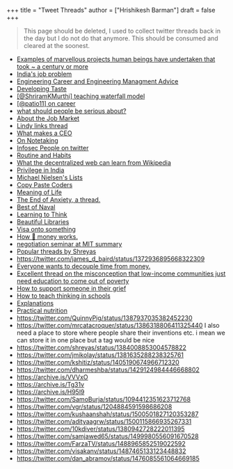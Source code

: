 +++
title = "Tweet Threads"
author = ["Hrishikesh Barman"]
draft = false
+++

> This page should be deleted, I used to collect twitter threads back in the day but I do not do that anymore. This should be consumed and cleared at the soonest.

-   [Examples of marvellous projects human beings have undertaken that took ~ a century or more](https://twitter.com/michael_nielsen/status/1224902391331319809)
-   [India's job problem](http://archive.is/HuXXW)
-   [Engineering Career and Engineering Managment Advice](https://twitter.com/NirantK/status/1234077539020050432)
-   [Developing Taste](https://twitter.com/visakanv/status/1088354634429677570)
-   [[@ShriramKMurthi] teaching waterfall model](https://twitter.com/ShriramKMurthi/status/1223053225705852929)
-   [[@patio11] on career](https://twitter.com/patio11/status/936615043126370306)
-   [what should people be serious about?](https://twitter.com/i/status/1093552400453885958)
-   [About the Job Market](https://twitter.com/avichal/status/1250906803849711616)
-   [Lindy links thread](https://twitter.com/KevinSimler/status/1171278541788348416)
-   [What makes a CEO](https://twitter.com/daveambrose/status/864476831306719232)
-   [On Notetaking](https://twitter.com/michael_nielsen/status/1098098218565390337)
-   [Infosec People on twitter](http://archive.is/QJSyS)
-   [Routine and Habits](http://archive.is/wip/pjtln)
-   [What the decentralized web can learn from Wikipedia](http://archive.is/koKQB)
-   [Privilege in India](http://archive.is/wIj1g)
-   [Michael Nielsen's Lists](https://twitter.com/michael_nielsen/status/1081070044648398848)
-   [Copy Paste Coders](http://archive.is/riX5l)
-   [Meaning of Life](http://archive.is/drXhc)
-   [The End of Anxiety, a thread.](http://archive.is/QG4dU)
-   [Best of Naval](https://twitter.com/elamje/status/1280714011990913024)
-   [Learning to Think](http://archive.is/q7ZAh)
-   [Beautiful Libraries](https://archive.is/o4K7c)
-   [Visa onto something](https://twitter.com/visakanv/status/1296877467940995073)
-   [How 💸 money works.](https://twitter.com/paraschopra/status/1346688696599252993)
-   [negotiation seminar at MIT summary](https://twitter.com/crystaljjlee/status/1358171293456035840)
-   [Popular threads by Shreyas](https://twitter.com/shreyas/status/1303150374124048386)
-   <https://twitter.com/james_d_baird/status/1372936895668322309>
-   [Everyone wants to decouple time from money.](https://archive.is/wip/pQEIm)
-   [Excellent thread on the misconception that low-income communities just need education to come out of poverty](https://archive.is/gUUSm)
-   [How to support someone in their grief](https://archive.is/73RF5)
-   [How to teach thinking in schools](https://archive.is/N8eAw)
-   [Explanations](https://twitter.com/james_d_baird/status/1381675761359273993)
-   [Practical nutrition](https://archive.is/7s8mU)
-   <https://twitter.com/QuinnyPig/status/1387937035382452230>
-   <https://twitter.com/mrcatacroquer/status/1386318806411325440> I also need a place to store where people share their inventions etc. i mean we can store it in one place but a tag would be nice
-   <https://twitter.com/shreyas/status/1384008853004578822>
-   <https://twitter.com/jmikolay/status/1381635288238325761>
-   <https://twitter.com/kshitiz/status/1405190674966712320>
-   <https://twitter.com/dharmeshba/status/1429124984446668802>
-   <https://archive.is/VVVxO>
-   <https://archive.is/Tg31v>
-   <https://archive.is/H95l9>
-   <https://twitter.com/SamoBurja/status/1094412351623712768>
-   <https://twitter.com/vgr/status/1204884591598686208>
-   <https://twitter.com/kushaanshah/status/1500501827120353287>
-   <https://twitter.com/adityaagrw/status/1500115866935267331>
-   <https://twitter.com/10kdiver/status/1380942728222011395>
-   <https://twitter.com/samjawed65/status/1499980556091670528>
-   <https://twitter.com/FarzaTV/status/1488965852519022592>
-   <https://twitter.com/visakanv/status/1487465133123448832>
-   <https://twitter.com/dan_abramov/status/1476085561064669185>
